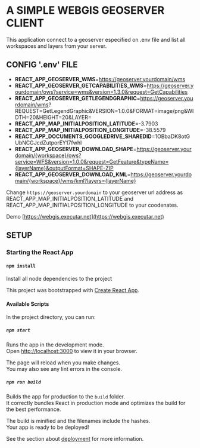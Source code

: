 # A SIMPLE WEBGIS GEOSERVER CLIENT

This application connect to a geoserver especified on .env file and list all workspaces and layers from your server.

## CONFIG '.env' FILE

* **REACT_APP_GEOSERVER_WMS**=https://geoserver.yourdomain/wms
* **REACT_APP_GEOSERVER_GETCAPABILITIES_WMS**=https://geoserver.yourdomain/ows?service=wms&version=1.3.0&request=GetCapabilities
* **REACT_APP_GEOSERVER_GETLEGENDGRAPHIC**=https://geoserver.yourdomain/wms? REQUEST=GetLegendGraphic&VERSION=1.0.0&FORMAT=image/png&WIDTH=20&HEIGHT=20&LAYER=
* **REACT_APP_MAP_INITIALPOSITION_LATITUDE**=-3.7903
* **REACT_APP_MAP_INITIALPOSITION_LONGITUDE**=-38.5579
* **REACT_APP_DOCUMENTS_GOOGLEDRIVE_SHAREDID**=1OBbaDK8otGUbNCGJcdZutporEY17fwhl
* **REACT_APP_GEOSERVER_DOWNLOAD_SHAPE**=https://geoserver.yourdomain/{workspace}/ows?service=WFS&version=1.0.0&request=GetFeature&typeName={layerName}&outputFormat=SHAPE-ZIP
* **REACT_APP_GEOSERVER_DOWNLOAD_KML**=https://geoserver.yourdomain/{workspace}/wms/kml?layers={layerName}

Change `https://geoserver.yourdomain` to your geoserver url address as REACT_APP_MAP_INITIALPOSITION_LATITUDE and REACT_APP_MAP_INITIALPOSITION_LONGITUDE to your coodenates.

Demo [https://webgis.executar.net](https://webgis.executar.net)

## SETUP

### Starting the React App

#### `npm install`

Install all node dependencies  to the project

This project was bootstrapped with [Create React App](https://github.com/facebook/create-react-app).

#### Available Scripts

In the project directory, you can run:

##### `npm start`

Runs the app in the development mode.\
Open [http://localhost:3000](http://localhost:3000) to view it in your browser.

The page will reload when you make changes.\
You may also see any lint errors in the console.

##### `npm run build`

Builds the app for production to the `build` folder.\
It correctly bundles React in production mode and optimizes the build for the best performance.

The build is minified and the filenames include the hashes.\
Your app is ready to be deployed!

See the section about [deployment](https://facebook.github.io/create-react-app/docs/deployment) for more information.
